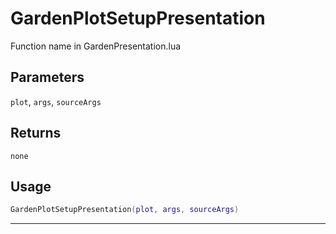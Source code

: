 # GardenPlotSetupPresentation
Function name in GardenPresentation.lua
## Parameters
`plot`, `args`, `sourceArgs`
## Returns
`none`
## Usage
```lua
GardenPlotSetupPresentation(plot, args, sourceArgs)
```
---

